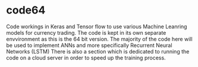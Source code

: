 # code64
Code workings in Keras and Tensor flow to use various Machine Leanring models for currency trading.
The code is kept in its own separate envvironment as this is the 64 bit version.
The majority of the code here will be used to implement ANNs and more specifically Recurrent Neural Networks (LSTM)
There is also a section which is dedicated to running the code on a cloud server in order to speed up the training process.
